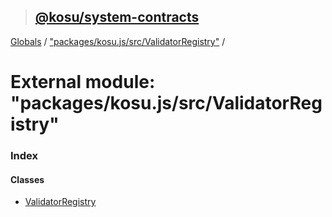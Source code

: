 > ## [@kosu/system-contracts](../README.md)

[Globals](../globals.md) / ["packages/kosu.js/src/ValidatorRegistry"](_packages_kosu_js_src_validatorregistry_.md) /

# External module: "packages/kosu.js/src/ValidatorRegistry"

### Index

#### Classes

* [ValidatorRegistry](../classes/_packages_kosu_js_src_validatorregistry_.validatorregistry.md)